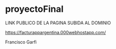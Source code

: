 # proyectoFinal

LINK PUBLICO DE LA PAGINA SUBIDA AL DOMINIO


https://facturappargentina.000webhostapp.com/


Francisco Garfi 
